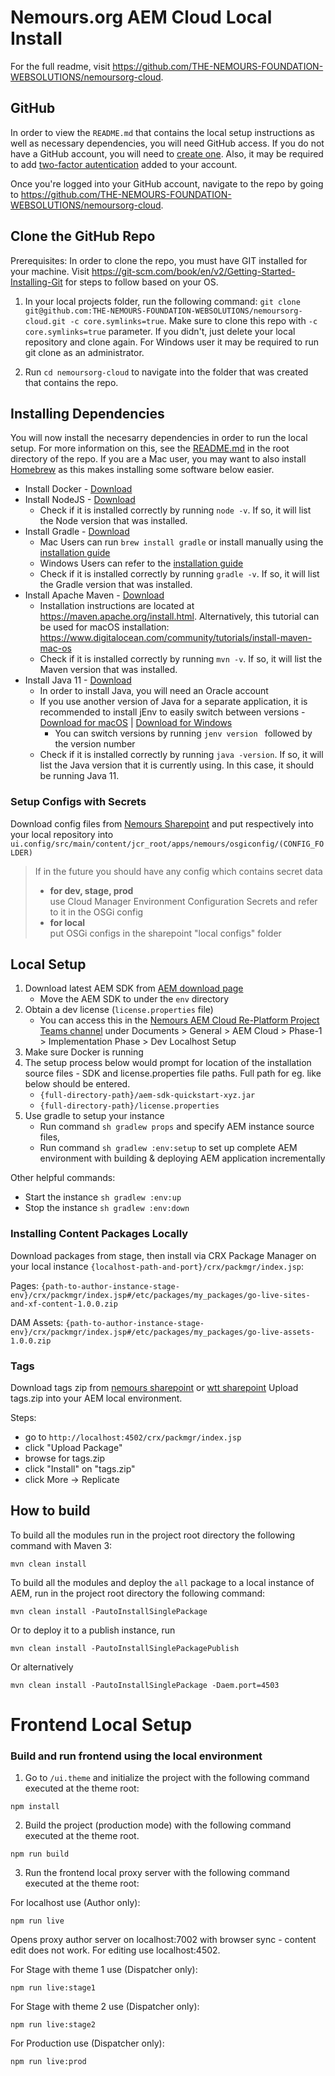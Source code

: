 # Nemours.org AEM Cloud Local Install

For the full readme, visit https://github.com/THE-NEMOURS-FOUNDATION-WEBSOLUTIONS/nemoursorg-cloud.

## GitHub

In order to view the `README.md` that contains the local setup instructions as well as necessary dependencies, you will need GitHub access. If you do not have a GitHub account, you will need to [create one](https://github.com/signup). Also, it may be required to add [two-factor autentication](https://docs.github.com/en/authentication/securing-your-account-with-two-factor-authentication-2fa/configuring-two-factor-authentication) added to your account.

Once you're logged into your GitHub account, navigate to the repo by going to https://github.com/THE-NEMOURS-FOUNDATION-WEBSOLUTIONS/nemoursorg-cloud.

## Clone the GitHub Repo

Prerequisites: In order to clone the repo, you must have GIT installed for your machine. Visit https://git-scm.com/book/en/v2/Getting-Started-Installing-Git for steps to follow based on your OS.

1. In your local projects folder, run the following command: `git clone git@github.com:THE-NEMOURS-FOUNDATION-WEBSOLUTIONS/nemoursorg-cloud.git -c core.symlinks=true`. Make sure to clone this repo with `-c core.symlinks=true` parameter. If you didn't, just delete your local repository and clone again. For Windows user it may be required to run git clone as an administrator.

2. Run `cd nemoursorg-cloud` to navigate into the folder that was created that contains the repo.

## Installing Dependencies

You will now install the necesarry dependencies in order to run the local setup. For more information on this, see the [README.md](https://github.com/THE-NEMOURS-FOUNDATION-WEBSOLUTIONS/nemoursorg-cloud#prerequisites) in the root directory of the repo. If you are a Mac user, you may want to also install [Homebrew]() as this makes installing some software below easier.

* Install Docker - [Download](https://www.docker.com/products/docker-desktop/)
* Install NodeJS - [Download](https://nodejs.org/en/download/)
    * Check if it is installed correctly by running `node -v`. If so, it will list the Node version that was installed.
* Install Gradle - [Download](https://gradle.org/install/)
    * Mac Users can run `brew install gradle` or install manually using the [installation guide](https://docs.gradle.org/current/userguide/installation.html#macos_installation)
    * Windows Users can refer to the [installation guide](https://docs.gradle.org/current/userguide/installation.html#windows_installation)
    * Check if it is installed correctly by running `gradle -v`. If so, it will list the Gradle version that was installed.
* Install Apache Maven - [Download](https://maven.apache.org/download.cgi)
    * Installation instructions are located at https://maven.apache.org/install.html. Alternatively, this tutorial can be used for macOS installation: https://www.digitalocean.com/community/tutorials/install-maven-mac-os
    * Check if it is installed correctly by running `mvn -v`. If so, it will list the Maven version that was installed.
* Install Java 11 - [Download](https://www.oracle.com/java/technologies/javase/jdk11-archive-downloads.html)
    * In order to install Java, you will need an Oracle account
    * If you use another version of Java for a separate application, it is recommended to install jEnv to easily switch between versions - [Download for macOS](https://www.jenv.be/) | [Download for Windows](https://github.com/FelixSelter/JEnv-for-Windows)
        * You can switch versions by running `jenv version ` followed by the version number
    * Check if it is installed correctly by running `java -version`. If so, it will list the Java version that it is currently using. In this case, it should be running Java 11.

### Setup Configs with Secrets
Download config files from [Nemours Sharepoint](https://nemoursonline.sharepoint.com/:f:/r/sites/NemoursAEMCloudRe-PlatformPrjTeam/Shared%20Documents/General/AEM%20Cloud/Phase-1/Implementation%20Phase/Dev%20Localhost%20Setup/local%20configs?csf=1&web=1&e=5kEyyf) and put respectively into your local repository into `ui.config/src/main/content/jcr_root/apps/nemours/osgiconfig/(CONFIG_FOLDER)`

> If in the future you should have any config which contains secret data
> - **for dev, stage, prod**  
>  use Cloud Manager Environment Configuration Secrets and refer to it in the OSGi config
> - **for local**  
> put OSGi configs in the sharepoint "local configs" folder

## Local Setup

1. Download latest AEM SDK from [AEM download page](https://experience.adobe.com/#/downloads/content/software-distribution/en/aemcloud.html)
    * Move the AEM SDK to under the `env` directory
2. Obtain a dev license (`license.properties` file)
    * You can access this in the [Nemours AEM Cloud Re-Platform Project Teams channel](https://nemoursonline.sharepoint.com/:f:/r/sites/NemoursAEMCloudRe-PlatformPrjTeam/Shared%20Documents/General/AEM%20Cloud/Phase-1/Implementation%20Phase/Dev%20Localhost%20Setup?csf=1&web=1&e=1icsYD) under Documents > General > AEM Cloud > Phase-1 > Implementation Phase > Dev Localhost Setup
3. Make sure Docker is running
4. The setup process below would prompt for location of the installation source files - SDK and license.properties file paths. Full path for eg. like below should be entered.
    * `{full-directory-path}/aem-sdk-quickstart-xyz.jar`
    * `{full-directory-path}/license.properties`
5. Use gradle to setup your instance
    * Run command `sh gradlew props` and specify AEM instance source files,
    * Run command `sh gradlew :env:setup` to set up complete AEM environment with building & deploying AEM application incrementally

Other helpful commands:
* Start the instance `sh gradlew :env:up`
* Stop the instance `sh gradlew :env:down`

### Installing Content Packages Locally
Download packages from stage, then install via CRX Package Manager on your local instance `{localhost-path-and-port}/crx/packmgr/index.jsp`:

Pages: `{path-to-author-instance-stage-env}/crx/packmgr/index.jsp#/etc/packages/my_packages/go-live-sites-and-xf-content-1.0.0.zip`

DAM Assets: `{path-to-author-instance-stage-env}/crx/packmgr/index.jsp#/etc/packages/my_packages/go-live-assets-1.0.0.zip`

### Tags
Download tags zip from [nemours sharepoint](https://nemoursonline.sharepoint.com/:u:/r/sites/NemoursAEMCloudRe-PlatformPrjTeam/Shared%20Documents/General/AEM%20Cloud/Phase-1/Implementation%20Phase/Dev%20Localhost%20Setup/tags.zip?csf=1&web=1&e=AOWGxD) or [wtt sharepoint](https://wppcloud.sharepoint.com/:u:/r/sites/NemoursLocal/Shared%20Documents/Nemours%20Local/tags.zip?csf=1&web=1&e=zTMLwp)
Upload tags.zip into your AEM local environment.

Steps:
* go to `http://localhost:4502/crx/packmgr/index.jsp`
* click "Upload Package"
* browse for tags.zip
* click "Install" on "tags.zip"
* click More -> Replicate

## How to build

To build all the modules run in the project root directory the following command with Maven 3:
```
mvn clean install
```

To build all the modules and deploy the `all` package to a local instance of AEM, run in the project root directory the following command:
```
mvn clean install -PautoInstallSinglePackage
```

Or to deploy it to a publish instance, run
```
mvn clean install -PautoInstallSinglePackagePublish
```

Or alternatively
```
mvn clean install -PautoInstallSinglePackage -Daem.port=4503
```

# Frontend Local Setup

### Build and run frontend using the local environment

1. Go to  `/ui.theme` and initialize the project with the following command executed at the theme root:

```
npm install
```

2. Build the project (production mode) with the following command executed at the theme root.

```
npm run build
```

3. Run the frontend local proxy server with the following command executed at the theme root:

For localhost use (Author only):
```
npm run live
```
Opens proxy author server on localhost:7002 with browser sync - content edit does not work. For editing use localhost:4502.

For Stage with theme 1 use (Dispatcher only):
```
npm run live:stage1
```

For Stage with theme 2 use (Dispatcher only):
```
npm run live:stage2
```

For Production use (Dispatcher only):
```
npm run live:prod
```
